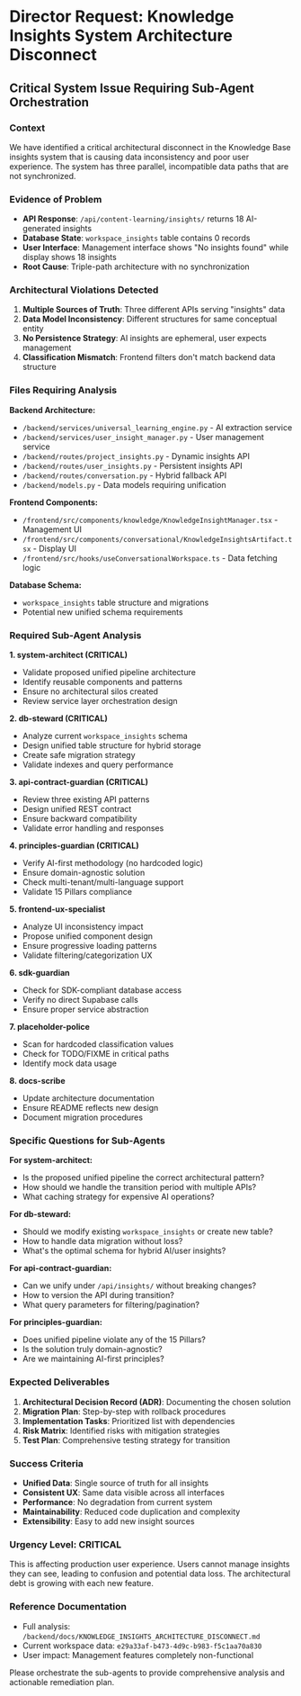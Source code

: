 # Director Request: Knowledge Insights System Architecture Disconnect

## Critical System Issue Requiring Sub-Agent Orchestration

### Context
We have identified a critical architectural disconnect in the Knowledge Base insights system that is causing data inconsistency and poor user experience. The system has three parallel, incompatible data paths that are not synchronized.

### Evidence of Problem
- **API Response**: `/api/content-learning/insights/` returns 18 AI-generated insights
- **Database State**: `workspace_insights` table contains 0 records
- **User Interface**: Management interface shows "No insights found" while display shows 18 insights
- **Root Cause**: Triple-path architecture with no synchronization

### Architectural Violations Detected
1. **Multiple Sources of Truth**: Three different APIs serving "insights" data
2. **Data Model Inconsistency**: Different structures for same conceptual entity
3. **No Persistence Strategy**: AI insights are ephemeral, user expects management
4. **Classification Mismatch**: Frontend filters don't match backend data structure

### Files Requiring Analysis

**Backend Architecture:**
- `/backend/services/universal_learning_engine.py` - AI extraction service
- `/backend/services/user_insight_manager.py` - User management service  
- `/backend/routes/project_insights.py` - Dynamic insights API
- `/backend/routes/user_insights.py` - Persistent insights API
- `/backend/routes/conversation.py` - Hybrid fallback API
- `/backend/models.py` - Data models requiring unification

**Frontend Components:**
- `/frontend/src/components/knowledge/KnowledgeInsightManager.tsx` - Management UI
- `/frontend/src/components/conversational/KnowledgeInsightsArtifact.tsx` - Display UI
- `/frontend/src/hooks/useConversationalWorkspace.ts` - Data fetching logic

**Database Schema:**
- `workspace_insights` table structure and migrations
- Potential new unified schema requirements

### Required Sub-Agent Analysis

**1. system-architect (CRITICAL)**
- Validate proposed unified pipeline architecture
- Identify reusable components and patterns
- Ensure no architectural silos created
- Review service layer orchestration design

**2. db-steward (CRITICAL)**  
- Analyze current `workspace_insights` schema
- Design unified table structure for hybrid storage
- Create safe migration strategy
- Validate indexes and query performance

**3. api-contract-guardian (CRITICAL)**
- Review three existing API patterns
- Design unified REST contract
- Ensure backward compatibility
- Validate error handling and responses

**4. principles-guardian (CRITICAL)**
- Verify AI-first methodology (no hardcoded logic)
- Ensure domain-agnostic solution
- Check multi-tenant/multi-language support
- Validate 15 Pillars compliance

**5. frontend-ux-specialist**
- Analyze UI inconsistency impact
- Propose unified component design
- Ensure progressive loading patterns
- Validate filtering/categorization UX

**6. sdk-guardian**
- Check for SDK-compliant database access
- Verify no direct Supabase calls
- Ensure proper service abstraction

**7. placeholder-police**
- Scan for hardcoded classification values
- Check for TODO/FIXME in critical paths
- Identify mock data usage

**8. docs-scribe**
- Update architecture documentation
- Ensure README reflects new design
- Document migration procedures

### Specific Questions for Sub-Agents

**For system-architect:**
- Is the proposed unified pipeline the correct architectural pattern?
- How should we handle the transition period with multiple APIs?
- What caching strategy for expensive AI operations?

**For db-steward:**
- Should we modify existing `workspace_insights` or create new table?
- How to handle data migration without loss?
- What's the optimal schema for hybrid AI/user insights?

**For api-contract-guardian:**
- Can we unify under `/api/insights/` without breaking changes?
- How to version the API during transition?
- What query parameters for filtering/pagination?

**For principles-guardian:**
- Does unified pipeline violate any of the 15 Pillars?
- Is the solution truly domain-agnostic?
- Are we maintaining AI-first principles?

### Expected Deliverables

1. **Architectural Decision Record (ADR)**: Documenting the chosen solution
2. **Migration Plan**: Step-by-step with rollback procedures
3. **Implementation Tasks**: Prioritized list with dependencies
4. **Risk Matrix**: Identified risks with mitigation strategies
5. **Test Plan**: Comprehensive testing strategy for transition

### Success Criteria

- **Unified Data**: Single source of truth for all insights
- **Consistent UX**: Same data visible across all interfaces
- **Performance**: No degradation from current system
- **Maintainability**: Reduced code duplication and complexity
- **Extensibility**: Easy to add new insight sources

### Urgency Level: CRITICAL

This is affecting production user experience. Users cannot manage insights they can see, leading to confusion and potential data loss. The architectural debt is growing with each new feature.

### Reference Documentation
- Full analysis: `/backend/docs/KNOWLEDGE_INSIGHTS_ARCHITECTURE_DISCONNECT.md`
- Current workspace data: `e29a33af-b473-4d9c-b983-f5c1aa70a830`
- User impact: Management features completely non-functional

Please orchestrate the sub-agents to provide comprehensive analysis and actionable remediation plan.